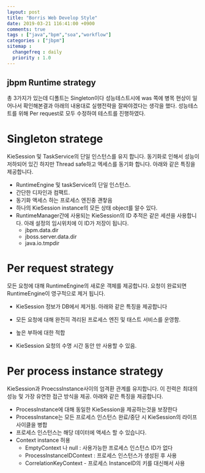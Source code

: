 ```yaml
---
layout: post
title: "Borris Web Develop Style"
date: 2019-03-21 116:41:00 +0900
comments: true
tags : ["java","bpm","soa","workflow"]
categories : ["jbpm"]
sitemap :
  changefreq : daily
  priority : 1.0
---
```


## jbpm Runtime strategy


총 3가지가 있는데 디폴트는 Singleton이다 
성능테스트시에 was 쪽에 병목 현상이 일어나서 확인해본결과 아래의 내용대로 실행전략을 잘짜야겠다는 생각을 했다.
성능테스트를 위해 Per request로 모두 수정하여 테스트를 진행하였다.

Singleton stratege
=====================

KieSession 및 TaskService의 단일 인스턴스를 유지 합니다. 동기화로 인해서 성능이 저하되어 있긴 하지만 Thread safe하고 엑세스를 동기화 합니다. 아래와 같은 특징을 제공합니다.

- RuntimeEngine 및 taskService의 단일 인스턴스.
- 간단한 디자인과 컴팩트.
- 동기화 액세스 하는 프로세스 엔진중 괜챃음
- 하나의 KieSession instance의 모든 상태 object를 알수 있다.
- RuntimeManager간에 사용되는 KieSession의 ID 추적은 같은 세션을 사용합니다. 아래 설정의 임시위치에 이 ID가 저장이 됩니다.
    - jbpm.data.dir
    - jboss.server.data.dir
    - java.io.tmpdir

Per request strategy
=====================

모든 요청에 대해 RuntimeEngine의 새로운 객체를 제공합니다. 요청이 완료되면 RuntimeEngine이 영구적으로 제거 됩니다. 
- KieSession 정보가 DB에서 제거됨.
아래와 같은 특징을 제공합니다

- 모든 요청에 대해 완전히 격리된 프로세스 엔진 및 태스트 서비스를 운영함.
- 높은 부하에 대한 적합
- KieSession 요청의 수명 시간 동안 만 사용할 수 있음.

Per process instance strategy
=====================

KieSession과 ProecssInstance사이의 엄격환 관계를 유지합니다. 이 전력은 최대의 성능 및 가장 유연한 접근 방식을 제공.
아래와 같은 특징을 제공합니다.

- ProcessInstance에 대해 동일한 KieSession을 제공하는것을 보장한다
- ProcessInstance는 모든 프로세스 인스턴스 완료/중단 시 KieSession의 라이프 사이클을 병합
- 프로세스 인스턴스는 해당 데이터에 액세스 할 수 있습니다.
- Context instance 허용
    - EmptyContext 나 null : 사용가능한 프로세스 인스턴스 ID가 없다
    - ProcessInstanceIDContext : 프로세스 인스턴스가 생성된 후 사용
    - CorrelationKeyContext - 프로세스 InstanceID의 키를 대신해서 사용
